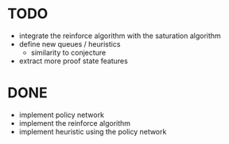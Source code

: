 # TODO
- integrate the reinforce algorithm with the saturation algorithm
- define new queues / heuristics
	- similarity to conjecture
- extract more proof state features

# DONE
- implement policy network
- implement the reinforce algorithm
- implement heuristic using the policy network

